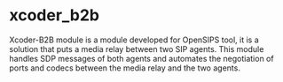 xcoder_b2b
==========

Xcoder-B2B module is a module developed for OpenSIPS tool, it is a solution that puts a media relay between two SIP agents. This module handles SDP messages of both agents and automates the negotiation of ports and codecs between the media relay and the two agents.

